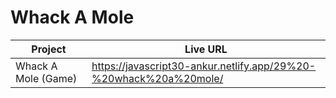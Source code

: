 # Whack A Mole

| Project             | Live URL                                                          |
| ------------------- | ----------------------------------------------------------------- |
| Whack A Mole (Game) | https://javascript30-ankur.netlify.app/29%20-%20whack%20a%20mole/ |
